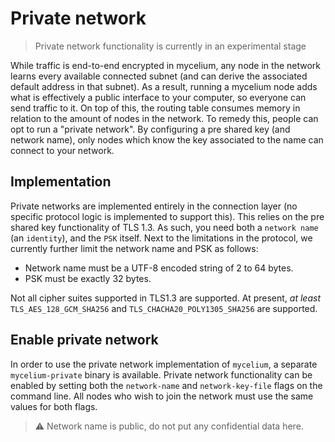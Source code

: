 # Private network

> Private network functionality is currently in an experimental stage

While traffic is end-to-end encrypted in mycelium, any node in the network learns
every available connected subnet (and can derive the associated default address
in that subnet). As a result, running a mycelium node adds what is effectively
a public interface to your computer, so everyone can send traffic to it. On top
of this, the routing table consumes memory in relation to the amount of nodes in
the network. To remedy this, people can opt to run a "private network". By configuring
a pre shared key (and network name), only nodes which know the key associated to
the name can connect to your network.

## Implementation

Private networks are implemented entirely in the connection layer (no specific
protocol logic is implemented to support this). This relies on the pre shared key
functionality of TLS 1.3. As such, you need both a `network name` (an `identity`),
and the `PSK` itself. Next to the limitations in the protocol, we currently further
limit the network name and PSK as follows:

- Network name must be a UTF-8 encoded string of 2 to 64 bytes.
- PSK must be exactly 32 bytes.

Not all cipher suites supported in TLS1.3 are supported. At present, _at least_
`TLS_AES_128_GCM_SHA256` and `TLS_CHACHA20_POLY1305_SHA256` are supported.

## Enable private network

In order to use the private network implementation of `mycelium`, a separate `mycelium-private`
binary is available. Private network functionality can be enabled by setting both
the `network-name` and `network-key-file` flags on the command line. All nodes who
wish to join the network must use the same values for both flags.

> ⚠️ Network name is public, do not put any confidential data here.

